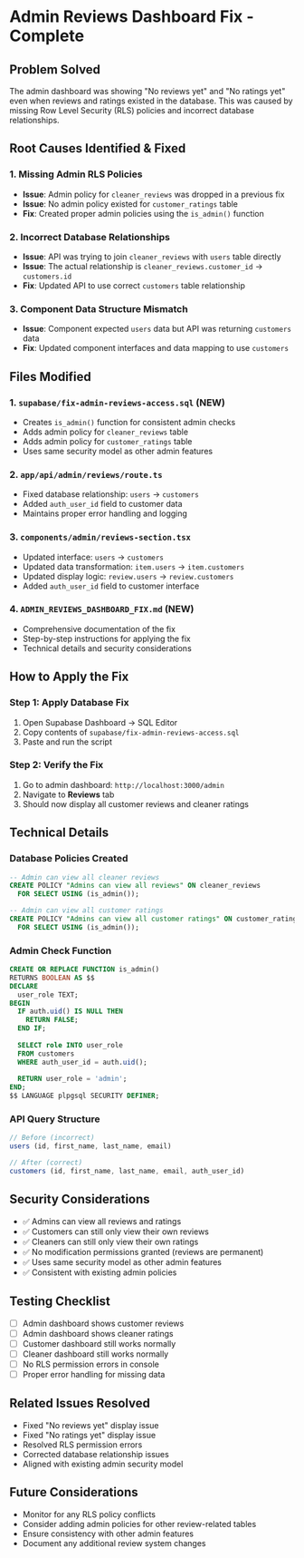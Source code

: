 # Admin Reviews Dashboard Fix - Complete

## Problem Solved
The admin dashboard was showing "No reviews yet" and "No ratings yet" even when reviews and ratings existed in the database. This was caused by missing Row Level Security (RLS) policies and incorrect database relationships.

## Root Causes Identified & Fixed

### 1. Missing Admin RLS Policies
- **Issue**: Admin policy for `cleaner_reviews` was dropped in a previous fix
- **Issue**: No admin policy existed for `customer_ratings` table
- **Fix**: Created proper admin policies using the `is_admin()` function

### 2. Incorrect Database Relationships
- **Issue**: API was trying to join `cleaner_reviews` with `users` table directly
- **Issue**: The actual relationship is `cleaner_reviews.customer_id` → `customers.id`
- **Fix**: Updated API to use correct `customers` table relationship

### 3. Component Data Structure Mismatch
- **Issue**: Component expected `users` data but API was returning `customers` data
- **Fix**: Updated component interfaces and data mapping to use `customers`

## Files Modified

### 1. `supabase/fix-admin-reviews-access.sql` (NEW)
- Creates `is_admin()` function for consistent admin checks
- Adds admin policy for `cleaner_reviews` table
- Adds admin policy for `customer_ratings` table
- Uses same security model as other admin features

### 2. `app/api/admin/reviews/route.ts`
- Fixed database relationship: `users` → `customers`
- Added `auth_user_id` field to customer data
- Maintains proper error handling and logging

### 3. `components/admin/reviews-section.tsx`
- Updated interface: `users` → `customers`
- Updated data transformation: `item.users` → `item.customers`
- Updated display logic: `review.users` → `review.customers`
- Added `auth_user_id` field to customer interface

### 4. `ADMIN_REVIEWS_DASHBOARD_FIX.md` (NEW)
- Comprehensive documentation of the fix
- Step-by-step instructions for applying the fix
- Technical details and security considerations

## How to Apply the Fix

### Step 1: Apply Database Fix
1. Open Supabase Dashboard → SQL Editor
2. Copy contents of `supabase/fix-admin-reviews-access.sql`
3. Paste and run the script

### Step 2: Verify the Fix
1. Go to admin dashboard: `http://localhost:3000/admin`
2. Navigate to **Reviews** tab
3. Should now display all customer reviews and cleaner ratings

## Technical Details

### Database Policies Created
```sql
-- Admin can view all cleaner reviews
CREATE POLICY "Admins can view all reviews" ON cleaner_reviews
  FOR SELECT USING (is_admin());

-- Admin can view all customer ratings  
CREATE POLICY "Admins can view all customer ratings" ON customer_ratings
  FOR SELECT USING (is_admin());
```

### Admin Check Function
```sql
CREATE OR REPLACE FUNCTION is_admin()
RETURNS BOOLEAN AS $$
DECLARE
  user_role TEXT;
BEGIN
  IF auth.uid() IS NULL THEN
    RETURN FALSE;
  END IF;
  
  SELECT role INTO user_role
  FROM customers
  WHERE auth_user_id = auth.uid();
  
  RETURN user_role = 'admin';
END;
$$ LANGUAGE plpgsql SECURITY DEFINER;
```

### API Query Structure
```typescript
// Before (incorrect)
users (id, first_name, last_name, email)

// After (correct)
customers (id, first_name, last_name, email, auth_user_id)
```

## Security Considerations
- ✅ Admins can view all reviews and ratings
- ✅ Customers can still only view their own reviews
- ✅ Cleaners can still only view their own ratings
- ✅ No modification permissions granted (reviews are permanent)
- ✅ Uses same security model as other admin features
- ✅ Consistent with existing admin policies

## Testing Checklist
- [ ] Admin dashboard shows customer reviews
- [ ] Admin dashboard shows cleaner ratings
- [ ] Customer dashboard still works normally
- [ ] Cleaner dashboard still works normally
- [ ] No RLS permission errors in console
- [ ] Proper error handling for missing data

## Related Issues Resolved
- Fixed "No reviews yet" display issue
- Fixed "No ratings yet" display issue
- Resolved RLS permission errors
- Corrected database relationship issues
- Aligned with existing admin security model

## Future Considerations
- Monitor for any RLS policy conflicts
- Consider adding admin policies for other review-related tables
- Ensure consistency with other admin features
- Document any additional review system changes
